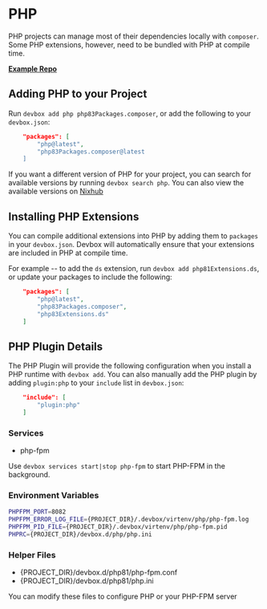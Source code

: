 # PHP

PHP projects can manage most of their dependencies locally with `composer`. Some PHP extensions, however, need to be bundled with PHP at compile time.

[**Example Repo**](https://github.com/jetify-com/devbox/tree/main/examples/development/php/latest)


## Adding PHP to your Project

Run `devbox add php php83Packages.composer`, or add the following to your `devbox.json`:

```json
    "packages": [
        "php@latest",
        "php83Packages.composer@latest
    ]
```

If you want a different version of PHP for your project, you can search for available versions by running `devbox search php`. You can also view the available versions on [Nixhub](https://www.nixhub.io/packages/php)

## Installing PHP Extensions

You can compile additional extensions into PHP by adding them to `packages` in your `devbox.json`. Devbox will automatically ensure that your extensions are included in PHP at compile time.

For example -- to add the `ds` extension, run `devbox add php81Extensions.ds`, or update your packages to include the following:

```json
    "packages": [
        "php@latest",
        "php83Packages.composer",
        "php83Extensions.ds"
    ]
```

## PHP Plugin Details

The PHP Plugin will provide the following configuration when you install a PHP runtime with `devbox add`. You can also manually add the PHP plugin by adding `plugin:php` to your `include` list in `devbox.json`:

```json
    "include": [
        "plugin:php"
    ]
```

### Services

* php-fpm

Use `devbox services start|stop php-fpm` to start PHP-FPM in the background.

### Environment Variables

```bash
PHPFPM_PORT=8082
PHPFPM_ERROR_LOG_FILE={PROJECT_DIR}/.devbox/virtenv/php/php-fpm.log
PHPFPM_PID_FILE={PROJECT_DIR}/.devbox/virtenv/php/php-fpm.pid
PHPRC={PROJECT_DIR}/devbox.d/php/php.ini
```

### Helper Files

* {PROJECT_DIR}/devbox.d/php81/php-fpm.conf
* {PROJECT_DIR}/devbox.d/php81/php.ini

You can modify these files to configure PHP or your PHP-FPM server
